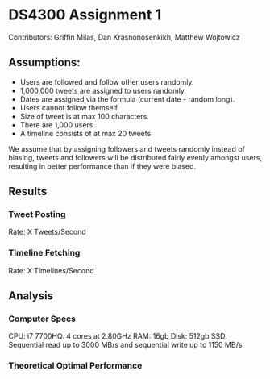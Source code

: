 # DS4300 Assignment 1
Contributors: Griffin Milas, Dan Krasnonosenkikh, Matthew Wojtowicz

## Assumptions: 
* Users are followed and follow other users randomly. 
* 1,000,000 tweets are assigned to users randomly. 
* Dates are assigned via the formula (current date - random long).  
* Users cannot follow themself
* Size of tweet is at max 100 characters.
* There are 1,000 users
* A timeline consists of at max 20 tweets

We assume that by assigning followers and tweets randomly instead of biasing, tweets and followers will be distributed fairly evenly amongst users, resulting in better performance than if they were biased.


## Results
### Tweet Posting
Rate: X Tweets/Second

### Timeline Fetching
Rate: X Timelines/Second


## Analysis
### Computer Specs
CPU: i7 7700HQ. 4 cores at 2.80GHz
RAM: 16gb 
Disk: 512gb SSD. Sequential read up to 3000 MB/s and sequential write up to 1150 MB/s

### Theoretical Optimal Performance
